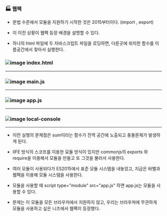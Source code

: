 ### :factory: 웹팩

- 문법 수준에서 모듈을 지원하기 시작한 것은 2015부터이다. (import , export)

- 이 이전 상황이 웹팩 등장 배경을 설명할 수 있다.

- 하나의 html 파일에 두 자바스크립트 파일을 로딩하면, 다른곳에 위치한 함수를 이름공간에서 찾아서 실행한다.

### ![image](https://user-images.githubusercontent.com/46587806/107478309-9901fc80-6bbc-11eb-8912-8330c42b5b98.png) index.html

---

### ![image](https://user-images.githubusercontent.com/46587806/107478415-c6e74100-6bbc-11eb-8d11-f4697089f599.png) main.js

---

### ![image](https://user-images.githubusercontent.com/46587806/107478561-044bce80-6bbd-11eb-8325-f0a7b67feda9.png) app.js

---

### ![image](https://user-images.githubusercontent.com/46587806/107478872-8c31d880-6bbd-11eb-886b-4c5ecd0ecb34.png) local-console

---

- 이런 실행의 문제점은 sum이라는 함수가 전역 공간에 노출되고 충돌문제가 발생하게 된다.

- IIFE 방식의 스코프를 이용한 묘듈 방식이 있지만 commonjs의 exports 와 require을 이용해서 모듈을 만들고 또 그것을 불러서 사용한다.

- 여러 모듈이 사용되다가 ES2015에서 표준 모듈 시스템을 내놓았고, 지금은 바벨과 웹팩을 이용해 모듈 시스템을 사용한다.

- 모듈을 사용할 때 script type="module" src="app.js" 하면 app.js는 모듈을 사용할 수 있다.

- 문제는 이 모듈을 모든 브라우저에서 지원하지 않고, 우리는 브라우져에 무관하게 모듈을 사용하고 싶은 니즈에서 웹팩이 등장했다.
